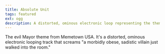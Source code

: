 ```yaml
---
title: Absolute Unit
tags: featured
ext: ogg
description: A distorted, ominous electronic loop representing the theme of an evil Mayor.
---
```

The evil Mayor theme from Memetown USA. It's a distorted, ominous electronic looping track that screams "a morbidly obese, sadistic villain just walked into the room."